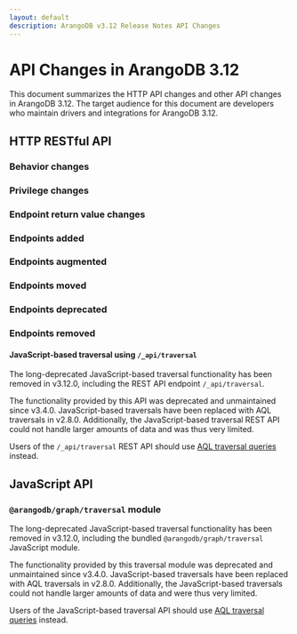 ```yaml
---
layout: default
description: ArangoDB v3.12 Release Notes API Changes
---
```

API Changes in ArangoDB 3.12
============================

This document summarizes the HTTP API changes and other API changes in ArangoDB 3.12.
The target audience for this document are developers who maintain drivers and
integrations for ArangoDB 3.12.

## HTTP RESTful API

### Behavior changes



### Privilege changes



### Endpoint return value changes



### Endpoints added



### Endpoints augmented



### Endpoints moved



### Endpoints deprecated



### Endpoints removed

#### JavaScript-based traversal using `/_api/traversal`

The long-deprecated JavaScript-based traversal functionality has been removed
in v3.12.0, including the REST API endpoint `/_api/traversal`.

The functionality provided by this API was deprecated and unmaintained since
v3.4.0. JavaScript-based traversals have been replaced with AQL traversals in
v2.8.0. Additionally, the JavaScript-based traversal REST API could not handle
larger amounts of data and was thus very limited.

Users of the `/_api/traversal` REST API should use
[AQL traversal queries](aql/graphs-traversals.html) instead.

## JavaScript API

### `@arangodb/graph/traversal` module

The long-deprecated JavaScript-based traversal functionality has been removed in
v3.12.0, including the bundled `@arangodb/graph/traversal` JavaScript module.

The functionality provided by this traversal module was deprecated and
unmaintained since v3.4.0. JavaScript-based traversals have been replaced with
AQL traversals in v2.8.0. Additionally, the JavaScript-based traversals could
not handle larger amounts of data and were thus very limited.

Users of the JavaScript-based traversal API should use
[AQL traversal queries](aql/graphs-traversals.html) instead.
